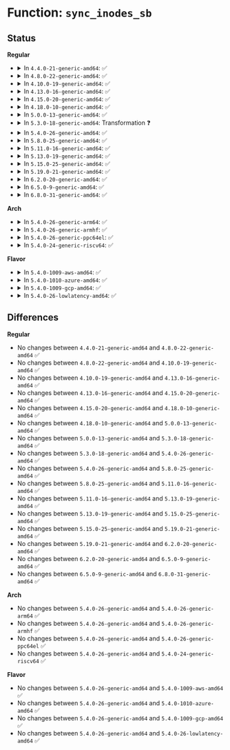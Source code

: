 # Function: <code>sync_inodes_sb</code>

## Status
<b>Regular</b>
<ul>
<li>
<details>
<summary>In <code>4.4.0-21-generic-amd64</code>: ✅</summary>

```c
void sync_inodes_sb(struct super_block * sb)
```

```json
{
  "name": "sync_inodes_sb",
  "collision_type": "Unique Global",
  "inline_type": "No",
  "funcs": [
    {
      "addr": 18446744071581179264,
      "name": "sync_inodes_sb",
      "external": true,
      "loc": "fs/fs-writeback.c:2301",
      "file": "fs/fs-writeback.c",
      "inline": "seen, unknown",
      "caller_inline": [],
      "caller_func": [
        "fs/sync.c:sync_inodes_one_sb"
      ]
    }
  ],
  "symbols": [
    {
      "addr": 18446744071581179264,
      "name": "sync_inodes_sb",
      "section": ".text",
      "bind": "STB_GLOBAL",
      "size": 488
    }
  ]
}
```
</details>
</li>
<li>
<details>
<summary>In <code>4.8.0-22-generic-amd64</code>: ✅</summary>

```c
void sync_inodes_sb(struct super_block * sb)
```

```json
{
  "name": "sync_inodes_sb",
  "collision_type": "Unique Global",
  "inline_type": "No",
  "funcs": [
    {
      "addr": 18446744071581343040,
      "name": "sync_inodes_sb",
      "external": true,
      "loc": "fs/fs-writeback.c:2380",
      "file": "fs/fs-writeback.c",
      "inline": "seen, unknown",
      "caller_inline": [],
      "caller_func": [
        "fs/sync.c:sync_inodes_one_sb"
      ]
    }
  ],
  "symbols": [
    {
      "addr": 18446744071581343040,
      "name": "sync_inodes_sb",
      "section": ".text",
      "bind": "STB_GLOBAL",
      "size": 668
    }
  ]
}
```
</details>
</li>
<li>
<details>
<summary>In <code>4.10.0-19-generic-amd64</code>: ✅</summary>

```c
void sync_inodes_sb(struct super_block * sb)
```

```json
{
  "name": "sync_inodes_sb",
  "collision_type": "Unique Global",
  "inline_type": "No",
  "funcs": [
    {
      "addr": 18446744071581422144,
      "name": "sync_inodes_sb",
      "external": true,
      "loc": "fs/fs-writeback.c:2378",
      "file": "fs/fs-writeback.c",
      "inline": "seen, unknown",
      "caller_inline": [],
      "caller_func": [
        "fs/sync.c:sync_inodes_one_sb",
        "fs/sync.c:__sync_filesystem"
      ]
    }
  ],
  "symbols": [
    {
      "addr": 18446744071581422144,
      "name": "sync_inodes_sb",
      "section": ".text",
      "bind": "STB_GLOBAL",
      "size": 668
    }
  ]
}
```
</details>
</li>
<li>
<details>
<summary>In <code>4.13.0-16-generic-amd64</code>: ✅</summary>

```c
void sync_inodes_sb(struct super_block * sb)
```

```json
{
  "name": "sync_inodes_sb",
  "collision_type": "Unique Global",
  "inline_type": "No",
  "funcs": [
    {
      "addr": 18446744071581476752,
      "name": "sync_inodes_sb",
      "external": true,
      "loc": "fs/fs-writeback.c:2387",
      "file": "fs/fs-writeback.c",
      "inline": "seen, unknown",
      "caller_inline": [],
      "caller_func": [
        "fs/sync.c:sync_inodes_one_sb",
        "fs/sync.c:__sync_filesystem"
      ]
    }
  ],
  "symbols": [
    {
      "addr": 18446744071581476752,
      "name": "sync_inodes_sb",
      "section": ".text",
      "bind": "STB_GLOBAL",
      "size": 676
    }
  ]
}
```
</details>
</li>
<li>
<details>
<summary>In <code>4.15.0-20-generic-amd64</code>: ✅</summary>

```c
void sync_inodes_sb(struct super_block * sb)
```

```json
{
  "name": "sync_inodes_sb",
  "collision_type": "Unique Global",
  "inline_type": "No",
  "funcs": [
    {
      "addr": 18446744071581618896,
      "name": "sync_inodes_sb",
      "external": true,
      "loc": "fs/fs-writeback.c:2402",
      "file": "fs/fs-writeback.c",
      "inline": "seen, unknown",
      "caller_inline": [],
      "caller_func": [
        "fs/sync.c:sync_inodes_one_sb",
        "fs/sync.c:__sync_filesystem"
      ]
    }
  ],
  "symbols": [
    {
      "addr": 18446744071581618896,
      "name": "sync_inodes_sb",
      "section": ".text",
      "bind": "STB_GLOBAL",
      "size": 676
    }
  ]
}
```
</details>
</li>
<li>
<details>
<summary>In <code>4.18.0-10-generic-amd64</code>: ✅</summary>

```c
void sync_inodes_sb(struct super_block * sb)
```

```json
{
  "name": "sync_inodes_sb",
  "collision_type": "Unique Global",
  "inline_type": "No",
  "funcs": [
    {
      "addr": 18446744071581778320,
      "name": "sync_inodes_sb",
      "external": true,
      "loc": "fs/fs-writeback.c:2400",
      "file": "fs/fs-writeback.c",
      "inline": "seen, unknown",
      "caller_inline": [],
      "caller_func": [
        "fs/sync.c:sync_inodes_one_sb",
        "fs/sync.c:__sync_filesystem"
      ]
    }
  ],
  "symbols": [
    {
      "addr": 18446744071581778320,
      "name": "sync_inodes_sb",
      "section": ".text",
      "bind": "STB_GLOBAL",
      "size": 655
    }
  ]
}
```
</details>
</li>
<li>
<details>
<summary>In <code>5.0.0-13-generic-amd64</code>: ✅</summary>

```c
void sync_inodes_sb(struct super_block * sb)
```

```json
{
  "name": "sync_inodes_sb",
  "collision_type": "Unique Global",
  "inline_type": "No",
  "funcs": [
    {
      "addr": 18446744071581864144,
      "name": "sync_inodes_sb",
      "external": true,
      "loc": "fs/fs-writeback.c:2426",
      "file": "fs/fs-writeback.c",
      "inline": "seen, unknown",
      "caller_inline": [],
      "caller_func": [
        "fs/sync.c:sync_inodes_one_sb",
        "fs/sync.c:__sync_filesystem"
      ]
    }
  ],
  "symbols": [
    {
      "addr": 18446744071581864144,
      "name": "sync_inodes_sb",
      "section": ".text",
      "bind": "STB_GLOBAL",
      "size": 667
    }
  ]
}
```
</details>
</li>
<li>
<details>
<summary>In <code>5.3.0-18-generic-amd64</code>: Transformation ❓</summary>

```c
void sync_inodes_sb(struct super_block * sb)
```

```json
{
  "name": "sync_inodes_sb",
  "collision_type": "Unique Global",
  "inline_type": "No",
  "funcs": [
    {
      "addr": 0,
      "name": "sync_inodes_sb",
      "external": true,
      "loc": "fs/fs-writeback.c:2441",
      "file": "fs/fs-writeback.c",
      "inline": "seen, unknown",
      "caller_inline": [],
      "caller_func": [
        "fs/sync.c:sync_inodes_one_sb",
        "fs/sync.c:__sync_filesystem"
      ]
    }
  ],
  "symbols": [
    {
      "addr": 18446744071582000165,
      "name": "sync_inodes_sb.cold",
      "section": ".text",
      "bind": "STB_LOCAL",
      "size": 38
    },
    {
      "addr": 18446744071581988912,
      "name": "sync_inodes_sb",
      "section": ".text",
      "bind": "STB_GLOBAL",
      "size": 649
    }
  ]
}
```
</details>
</li>
<li>
<details>
<summary>In <code>5.4.0-26-generic-amd64</code>: ✅</summary>

```c
void sync_inodes_sb(struct super_block * sb)
```

```json
{
  "name": "sync_inodes_sb",
  "collision_type": "Unique Global",
  "inline_type": "No",
  "funcs": [
    {
      "addr": 18446744071582074688,
      "name": "sync_inodes_sb",
      "external": true,
      "loc": "fs/fs-writeback.c:2529",
      "file": "fs/fs-writeback.c",
      "inline": "seen, unknown",
      "caller_inline": [],
      "caller_func": [
        "fs/sync.c:sync_inodes_one_sb",
        "fs/sync.c:__sync_filesystem"
      ]
    }
  ],
  "symbols": [
    {
      "addr": 18446744071582074688,
      "name": "sync_inodes_sb",
      "section": ".text",
      "bind": "STB_GLOBAL",
      "size": 681
    }
  ]
}
```
</details>
</li>
<li>
<details>
<summary>In <code>5.8.0-25-generic-amd64</code>: ✅</summary>

```c
void sync_inodes_sb(struct super_block * sb)
```

```json
{
  "name": "sync_inodes_sb",
  "collision_type": "Unique Global",
  "inline_type": "No",
  "funcs": [
    {
      "addr": 18446744071582310928,
      "name": "sync_inodes_sb",
      "external": true,
      "loc": "fs/fs-writeback.c:2538",
      "file": "fs/fs-writeback.c",
      "inline": "seen, unknown",
      "caller_inline": [],
      "caller_func": [
        "fs/sync.c:sync_inodes_one_sb"
      ]
    }
  ],
  "symbols": [
    {
      "addr": 18446744071582310928,
      "name": "sync_inodes_sb",
      "section": ".text",
      "bind": "STB_GLOBAL",
      "size": 244
    }
  ]
}
```
</details>
</li>
<li>
<details>
<summary>In <code>5.11.0-16-generic-amd64</code>: ✅</summary>

```c
void sync_inodes_sb(struct super_block * sb)
```

```json
{
  "name": "sync_inodes_sb",
  "collision_type": "Unique Global",
  "inline_type": "No",
  "funcs": [
    {
      "addr": 18446744071582363840,
      "name": "sync_inodes_sb",
      "external": true,
      "loc": "fs/fs-writeback.c:2531",
      "file": "fs/fs-writeback.c",
      "inline": "seen, unknown",
      "caller_inline": [],
      "caller_func": [
        "fs/sync.c:sync_inodes_one_sb"
      ]
    }
  ],
  "symbols": [
    {
      "addr": 18446744071582363840,
      "name": "sync_inodes_sb",
      "section": ".text",
      "bind": "STB_GLOBAL",
      "size": 244
    }
  ]
}
```
</details>
</li>
<li>
<details>
<summary>In <code>5.13.0-19-generic-amd64</code>: ✅</summary>

```c
void sync_inodes_sb(struct super_block * sb)
```

```json
{
  "name": "sync_inodes_sb",
  "collision_type": "Unique Global",
  "inline_type": "No",
  "funcs": [
    {
      "addr": 18446744071582391488,
      "name": "sync_inodes_sb",
      "external": true,
      "loc": "fs/fs-writeback.c:2532",
      "file": "fs/fs-writeback.c",
      "inline": "seen, unknown",
      "caller_inline": [],
      "caller_func": [
        "fs/sync.c:sync_inodes_one_sb"
      ]
    }
  ],
  "symbols": [
    {
      "addr": 18446744071582391488,
      "name": "sync_inodes_sb",
      "section": ".text",
      "bind": "STB_GLOBAL",
      "size": 244
    }
  ]
}
```
</details>
</li>
<li>
<details>
<summary>In <code>5.15.0-25-generic-amd64</code>: ✅</summary>

```c
void sync_inodes_sb(struct super_block * sb)
```

```json
{
  "name": "sync_inodes_sb",
  "collision_type": "Unique Global",
  "inline_type": "No",
  "funcs": [
    {
      "addr": 18446744071582712608,
      "name": "sync_inodes_sb",
      "external": true,
      "loc": "fs/fs-writeback.c:2672",
      "file": "fs/fs-writeback.c",
      "inline": "seen, unknown",
      "caller_inline": [],
      "caller_func": [
        "fs/sync.c:__ia32_sys_syncfs",
        "fs/sync.c:__x64_sys_syncfs",
        "fs/sync.c:sync_inodes_one_sb"
      ]
    }
  ],
  "symbols": [
    {
      "addr": 18446744071582712608,
      "name": "sync_inodes_sb",
      "section": ".text",
      "bind": "STB_GLOBAL",
      "size": 244
    }
  ]
}
```
</details>
</li>
<li>
<details>
<summary>In <code>5.19.0-21-generic-amd64</code>: ✅</summary>

```c
void sync_inodes_sb(struct super_block * sb)
```

```json
{
  "name": "sync_inodes_sb",
  "collision_type": "Unique Global",
  "inline_type": "No",
  "funcs": [
    {
      "addr": 18446744071583256400,
      "name": "sync_inodes_sb",
      "external": true,
      "loc": "fs/fs-writeback.c:2667",
      "file": "fs/fs-writeback.c",
      "inline": "seen, unknown",
      "caller_inline": [],
      "caller_func": [
        "fs/sync.c:sync_inodes_one_sb"
      ]
    }
  ],
  "symbols": [
    {
      "addr": 18446744071583256400,
      "name": "sync_inodes_sb",
      "section": ".text",
      "bind": "STB_GLOBAL",
      "size": 693
    }
  ]
}
```
</details>
</li>
<li>
<details>
<summary>In <code>6.2.0-20-generic-amd64</code>: ✅</summary>

```c
void sync_inodes_sb(struct super_block * sb)
```

```json
{
  "name": "sync_inodes_sb",
  "collision_type": "Unique Global",
  "inline_type": "No",
  "funcs": [
    {
      "addr": 18446744071583838096,
      "name": "sync_inodes_sb",
      "external": true,
      "loc": "fs/fs-writeback.c:2699",
      "file": "fs/fs-writeback.c",
      "inline": "seen, unknown",
      "caller_inline": [],
      "caller_func": [
        "fs/sync.c:sync_inodes_one_sb"
      ]
    }
  ],
  "symbols": [
    {
      "addr": 18446744071583838096,
      "name": "sync_inodes_sb",
      "section": ".text",
      "bind": "STB_GLOBAL",
      "size": 693
    }
  ]
}
```
</details>
</li>
<li>
<details>
<summary>In <code>6.5.0-9-generic-amd64</code>: ✅</summary>

```c
void sync_inodes_sb(struct super_block * sb)
```

```json
{
  "name": "sync_inodes_sb",
  "collision_type": "Unique Global",
  "inline_type": "No",
  "funcs": [
    {
      "addr": 18446744071584056176,
      "name": "sync_inodes_sb",
      "external": true,
      "loc": "fs/fs-writeback.c:2710",
      "file": "fs/fs-writeback.c",
      "inline": "seen, unknown",
      "caller_inline": [],
      "caller_func": [
        "fs/sync.c:sync_inodes_one_sb"
      ]
    }
  ],
  "symbols": [
    {
      "addr": 18446744071584056176,
      "name": "sync_inodes_sb",
      "section": ".text",
      "bind": "STB_GLOBAL",
      "size": 693
    }
  ]
}
```
</details>
</li>
<li>
<details>
<summary>In <code>6.8.0-31-generic-amd64</code>: ✅</summary>

```c
void sync_inodes_sb(struct super_block * sb)
```

```json
{
  "name": "sync_inodes_sb",
  "collision_type": "Unique Global",
  "inline_type": "No",
  "funcs": [
    {
      "addr": 18446744071584271088,
      "name": "sync_inodes_sb",
      "external": true,
      "loc": "fs/fs-writeback.c:2732",
      "file": "fs/fs-writeback.c",
      "inline": "seen, unknown",
      "caller_inline": [],
      "caller_func": [
        "fs/sync.c:sync_inodes_one_sb"
      ]
    }
  ],
  "symbols": [
    {
      "addr": 18446744071584271088,
      "name": "sync_inodes_sb",
      "section": ".text",
      "bind": "STB_GLOBAL",
      "size": 693
    }
  ]
}
```
</details>
</li>
</ul>
<b>Arch</b>
<ul>
<li>
<details>
<summary>In <code>5.4.0-26-generic-arm64</code>: ✅</summary>

```c
void sync_inodes_sb(struct super_block * sb)
```

```json
{
  "name": "sync_inodes_sb",
  "collision_type": "Unique Global",
  "inline_type": "No",
  "funcs": [
    {
      "addr": 18446603336493606352,
      "name": "sync_inodes_sb",
      "external": true,
      "loc": "fs/fs-writeback.c:2529",
      "file": "fs/fs-writeback.c",
      "inline": "seen, unknown",
      "caller_inline": [],
      "caller_func": [
        "fs/sync.c:sync_inodes_one_sb",
        "fs/sync.c:__sync_filesystem"
      ]
    }
  ],
  "symbols": [
    {
      "addr": 18446603336493606352,
      "name": "sync_inodes_sb",
      "section": ".text",
      "bind": "STB_GLOBAL",
      "size": 784
    }
  ]
}
```
</details>
</li>
<li>
<details>
<summary>In <code>5.4.0-26-generic-armhf</code>: ✅</summary>

```c
void sync_inodes_sb(struct super_block * sb)
```

```json
{
  "name": "sync_inodes_sb",
  "collision_type": "Unique Global",
  "inline_type": "No",
  "funcs": [
    {
      "addr": 3227151300,
      "name": "sync_inodes_sb",
      "external": true,
      "loc": "fs/fs-writeback.c:2529",
      "file": "fs/fs-writeback.c",
      "inline": "seen, unknown",
      "caller_inline": [],
      "caller_func": [
        "fs/sync.c:sync_inodes_one_sb",
        "fs/sync.c:__sync_filesystem"
      ]
    }
  ],
  "symbols": [
    {
      "addr": 3227151300,
      "name": "sync_inodes_sb",
      "section": ".text",
      "bind": "STB_GLOBAL",
      "size": 648
    }
  ]
}
```
</details>
</li>
<li>
<details>
<summary>In <code>5.4.0-26-generic-ppc64el</code>: ✅</summary>

```c
void sync_inodes_sb(struct super_block * sb)
```

```json
{
  "name": "sync_inodes_sb",
  "collision_type": "Unique Global",
  "inline_type": "No",
  "funcs": [
    {
      "addr": 13835058055287193440,
      "name": "sync_inodes_sb",
      "external": true,
      "loc": "fs/fs-writeback.c:2529",
      "file": "fs/fs-writeback.c",
      "inline": "seen, unknown",
      "caller_inline": [],
      "caller_func": [
        "fs/sync.c:sync_inodes_one_sb",
        "fs/sync.c:__sync_filesystem"
      ]
    }
  ],
  "symbols": [
    {
      "addr": 13835058055287193440,
      "name": "sync_inodes_sb",
      "section": ".text",
      "bind": "STB_GLOBAL",
      "size": 960
    }
  ]
}
```
</details>
</li>
<li>
<details>
<summary>In <code>5.4.0-24-generic-riscv64</code>: ✅</summary>

```c
void sync_inodes_sb(struct super_block * sb)
```

```json
{
  "name": "sync_inodes_sb",
  "collision_type": "Unique Global",
  "inline_type": "No",
  "funcs": [
    {
      "addr": 18446743936273254368,
      "name": "sync_inodes_sb",
      "external": true,
      "loc": "fs/fs-writeback.c:2529",
      "file": "fs/fs-writeback.c",
      "inline": "seen, unknown",
      "caller_inline": [],
      "caller_func": [
        "fs/sync.c:sync_inodes_one_sb",
        "fs/sync.c:__sync_filesystem"
      ]
    }
  ],
  "symbols": [
    {
      "addr": 18446743936273254368,
      "name": "sync_inodes_sb",
      "section": ".text",
      "bind": "STB_GLOBAL",
      "size": 708
    }
  ]
}
```
</details>
</li>
</ul>
<b>Flavor</b>
<ul>
<li>
<details>
<summary>In <code>5.4.0-1009-aws-amd64</code>: ✅</summary>

```c
void sync_inodes_sb(struct super_block * sb)
```

```json
{
  "name": "sync_inodes_sb",
  "collision_type": "Unique Global",
  "inline_type": "No",
  "funcs": [
    {
      "addr": 18446744071582043424,
      "name": "sync_inodes_sb",
      "external": true,
      "loc": "fs/fs-writeback.c:2529",
      "file": "fs/fs-writeback.c",
      "inline": "seen, unknown",
      "caller_inline": [],
      "caller_func": [
        "fs/sync.c:sync_inodes_one_sb",
        "fs/sync.c:__sync_filesystem"
      ]
    }
  ],
  "symbols": [
    {
      "addr": 18446744071582043424,
      "name": "sync_inodes_sb",
      "section": ".text",
      "bind": "STB_GLOBAL",
      "size": 681
    }
  ]
}
```
</details>
</li>
<li>
<details>
<summary>In <code>5.4.0-1010-azure-amd64</code>: ✅</summary>

```c
void sync_inodes_sb(struct super_block * sb)
```

```json
{
  "name": "sync_inodes_sb",
  "collision_type": "Unique Global",
  "inline_type": "No",
  "funcs": [
    {
      "addr": 18446744071581980992,
      "name": "sync_inodes_sb",
      "external": true,
      "loc": "fs/fs-writeback.c:2529",
      "file": "fs/fs-writeback.c",
      "inline": "seen, unknown",
      "caller_inline": [],
      "caller_func": [
        "fs/sync.c:sync_inodes_one_sb",
        "fs/sync.c:__sync_filesystem"
      ]
    }
  ],
  "symbols": [
    {
      "addr": 18446744071581980992,
      "name": "sync_inodes_sb",
      "section": ".text",
      "bind": "STB_GLOBAL",
      "size": 669
    }
  ]
}
```
</details>
</li>
<li>
<details>
<summary>In <code>5.4.0-1009-gcp-amd64</code>: ✅</summary>

```c
void sync_inodes_sb(struct super_block * sb)
```

```json
{
  "name": "sync_inodes_sb",
  "collision_type": "Unique Global",
  "inline_type": "No",
  "funcs": [
    {
      "addr": 18446744071582034704,
      "name": "sync_inodes_sb",
      "external": true,
      "loc": "fs/fs-writeback.c:2529",
      "file": "fs/fs-writeback.c",
      "inline": "seen, unknown",
      "caller_inline": [],
      "caller_func": [
        "fs/sync.c:sync_inodes_one_sb",
        "fs/sync.c:__sync_filesystem"
      ]
    }
  ],
  "symbols": [
    {
      "addr": 18446744071582034704,
      "name": "sync_inodes_sb",
      "section": ".text",
      "bind": "STB_GLOBAL",
      "size": 681
    }
  ]
}
```
</details>
</li>
<li>
<details>
<summary>In <code>5.4.0-26-lowlatency-amd64</code>: ✅</summary>

```c
void sync_inodes_sb(struct super_block * sb)
```

```json
{
  "name": "sync_inodes_sb",
  "collision_type": "Unique Global",
  "inline_type": "No",
  "funcs": [
    {
      "addr": 18446744071582106176,
      "name": "sync_inodes_sb",
      "external": true,
      "loc": "fs/fs-writeback.c:2529",
      "file": "fs/fs-writeback.c",
      "inline": "seen, unknown",
      "caller_inline": [],
      "caller_func": [
        "fs/sync.c:sync_inodes_one_sb",
        "fs/sync.c:__sync_filesystem"
      ]
    }
  ],
  "symbols": [
    {
      "addr": 18446744071582106176,
      "name": "sync_inodes_sb",
      "section": ".text",
      "bind": "STB_GLOBAL",
      "size": 666
    }
  ]
}
```
</details>
</li>
</ul>

## Differences
<b>Regular</b>
<ul>
<li>
No changes between <code>4.4.0-21-generic-amd64</code> and <code>4.8.0-22-generic-amd64</code> ✅
</li>
<li>
No changes between <code>4.8.0-22-generic-amd64</code> and <code>4.10.0-19-generic-amd64</code> ✅
</li>
<li>
No changes between <code>4.10.0-19-generic-amd64</code> and <code>4.13.0-16-generic-amd64</code> ✅
</li>
<li>
No changes between <code>4.13.0-16-generic-amd64</code> and <code>4.15.0-20-generic-amd64</code> ✅
</li>
<li>
No changes between <code>4.15.0-20-generic-amd64</code> and <code>4.18.0-10-generic-amd64</code> ✅
</li>
<li>
No changes between <code>4.18.0-10-generic-amd64</code> and <code>5.0.0-13-generic-amd64</code> ✅
</li>
<li>
No changes between <code>5.0.0-13-generic-amd64</code> and <code>5.3.0-18-generic-amd64</code> ✅
</li>
<li>
No changes between <code>5.3.0-18-generic-amd64</code> and <code>5.4.0-26-generic-amd64</code> ✅
</li>
<li>
No changes between <code>5.4.0-26-generic-amd64</code> and <code>5.8.0-25-generic-amd64</code> ✅
</li>
<li>
No changes between <code>5.8.0-25-generic-amd64</code> and <code>5.11.0-16-generic-amd64</code> ✅
</li>
<li>
No changes between <code>5.11.0-16-generic-amd64</code> and <code>5.13.0-19-generic-amd64</code> ✅
</li>
<li>
No changes between <code>5.13.0-19-generic-amd64</code> and <code>5.15.0-25-generic-amd64</code> ✅
</li>
<li>
No changes between <code>5.15.0-25-generic-amd64</code> and <code>5.19.0-21-generic-amd64</code> ✅
</li>
<li>
No changes between <code>5.19.0-21-generic-amd64</code> and <code>6.2.0-20-generic-amd64</code> ✅
</li>
<li>
No changes between <code>6.2.0-20-generic-amd64</code> and <code>6.5.0-9-generic-amd64</code> ✅
</li>
<li>
No changes between <code>6.5.0-9-generic-amd64</code> and <code>6.8.0-31-generic-amd64</code> ✅
</li>
</ul>
<b>Arch</b>
<ul>
<li>
No changes between <code>5.4.0-26-generic-amd64</code> and <code>5.4.0-26-generic-arm64</code> ✅
</li>
<li>
No changes between <code>5.4.0-26-generic-amd64</code> and <code>5.4.0-26-generic-armhf</code> ✅
</li>
<li>
No changes between <code>5.4.0-26-generic-amd64</code> and <code>5.4.0-26-generic-ppc64el</code> ✅
</li>
<li>
No changes between <code>5.4.0-26-generic-amd64</code> and <code>5.4.0-24-generic-riscv64</code> ✅
</li>
</ul>
<b>Flavor</b>
<ul>
<li>
No changes between <code>5.4.0-26-generic-amd64</code> and <code>5.4.0-1009-aws-amd64</code> ✅
</li>
<li>
No changes between <code>5.4.0-26-generic-amd64</code> and <code>5.4.0-1010-azure-amd64</code> ✅
</li>
<li>
No changes between <code>5.4.0-26-generic-amd64</code> and <code>5.4.0-1009-gcp-amd64</code> ✅
</li>
<li>
No changes between <code>5.4.0-26-generic-amd64</code> and <code>5.4.0-26-lowlatency-amd64</code> ✅
</li>
</ul>
